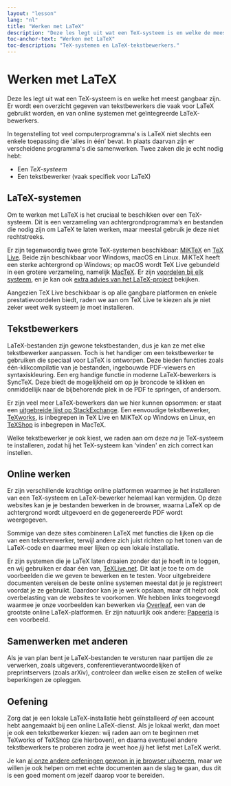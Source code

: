 ```yaml
---
layout: "lesson"
lang: "nl"
title: "Werken met LaTeX"
description: "Deze les legt uit wat een TeX-systeem is en welke de meest gangbare zijn. Er wordt een overzicht gegeven van tekstbewerkers die vaak met LaTeX gebruikt worden, en van online systemen met geïntegreerde LaTeX-bewerkers."
toc-anchor-text: "Werken met LaTeX"
toc-description: "TeX-systemen en LaTeX-tekstbewerkers."
---
```


# Werken met LaTeX

<span
  class="summary">Deze les legt uit wat een TeX-systeem is en welke het meest gangbaar zijn. Er wordt een overzicht gegeven van tekstbewerkers die vaak voor LaTeX gebruikt worden, en van online systemen met geïntegreerde LaTeX-bewerkers.</span>

In tegenstelling tot veel computerprogramma's is LaTeX niet slechts een enkele toepassing die ‘alles in één’ bevat. 
In plaats daarvan zijn er verscheidene programma's die samenwerken.
Twee zaken die je echt nodig hebt:

- Een _TeX-systeem_
- Een tekstbewerker (vaak specifiek voor LaTeX)

## LaTeX-systemen

Om te werken met LaTeX is het cruciaal te beschikken over een TeX-systeem. 
Dit is een verzameling van achtergrondprogramma’s en bestanden die nodig zijn om LaTeX te laten werken, maar meestal gebruik je deze niet rechtstreeks.

Er zijn tegenwoordig twee grote TeX-systemen beschikbaar:
[MiKTeX](https://miktex.org/) en [TeX Live](https://tug.org/texlive). 
Beide zijn beschikbaar voor Windows, macOS en Linux.
MiKTeX heeft een sterke achtergrond op Windows;
op macOS wordt TeX Live gebundeld in een grotere verzameling, namelijk [MacTeX](http://www.tug.org/mactex/).
Er zijn [voordelen bij elk systeem](https://tex.stackexchange.com/questions/20036), en je kan ook [extra advies van het LaTeX-project](https://www.latex-project.org/get/) bekijken.

Aangezien TeX Live beschikbaar is op alle gangbare platformen en enkele prestatievoordelen biedt, raden we aan om TeX Live te kiezen als je niet zeker weet welk systeem je moet installeren.

## Tekstbewerkers

LaTeX-bestanden zijn gewone tekstbestanden, dus je kan ze met elke tekstbewerker aanpassen.
Toch is het handiger om een tekstbewerker te gebruiken die speciaal voor LaTeX is ontworpen. 
Deze bieden functies zoals één-klikcompilatie van je bestanden, ingebouwde PDF-viewers en syntaxiskleuring. 
Een erg handige functie in moderne LaTeX-bewerkers is SyncTeX.
Deze biedt de mogelijkheid om op je broncode te klikken en onmiddellijk naar de bijbehorende plek in de PDF te springen, of andersom.

Er zijn veel meer LaTeX-bewerkers dan we hier kunnen opsommen: er staat een [uitgebreide lijst op StackExchange](https://tex.stackexchange.com/questions/339/latex-editors-ides).
Een eenvoudige tekstbewerker, [TeXworks](https://tug.org/texworks), is inbegrepen in TeX Live en MiKTeX op Windows en Linux, en [TeXShop](https://pages.uoregon.edu/koch/texshop/) is inbegrepen in MacTeX.

<p 
  class="hint">Welke tekstbewerker je ook kiest, we raden aan om deze <i>na</i> je TeX-systeem te installeren, zodat hij het TeX-systeem kan 'vinden' en zich correct kan instellen.</p>

## Online werken

Er zijn verschillende krachtige online platformen waarmee je het installeren van een TeX-systeem en LaTeX-bewerker helemaal kan vermijden. 
Op deze websites kan je je bestanden bewerken in de browser, waarna LaTeX op de achtergrond wordt uitgevoerd en de gegenereerde PDF wordt weergegeven.

Sommige van deze sites combineren LaTeX met functies die lijken op die van een tekstverwerker, terwijl andere zich juist richten op het tonen van de LaTeX-code en daarmee meer lijken op een lokale installatie.

Er zijn systemen die je LaTeX laten draaien zonder dat je hoeft in te loggen, en wij gebruiken er daar één van, [TeXLive.net](https://texlive.net).
Dit laat je toe te om de voorbeelden die we geven te bewerken en te testen. 
Voor uitgebreidere documenten vereisen de beste online systemen meestal dat je je registreert voordat je ze gebruikt. 
Daardoor kan je je werk opslaan, maar dit helpt ook overbelasting van de websites te voorkomen. 
We hebben links toegevoegd waarmee je onze voorbeelden kan bewerken via [Overleaf](https://www.overleaf.com), een van de grootste online LaTeX-platformen. 
Er zijn natuurlijk ook andere: [Papeeria](https://papeeria.com/) is een voorbeeld.

## Samenwerken met anderen

Als je van plan bent je LaTeX-bestanden te versturen naar partijen die ze verwerken, zoals uitgevers, conferentieverantwoordelijken of preprintservers
(zoals arXiv), controleer dan welke eisen ze stellen of welke beperkingen ze opleggen.

## Oefening

Zorg dat je een lokale LaTeX-installatie hebt geïnstalleerd _of_ een account hebt aangemaakt bij een online LaTeX-dienst. 
Als je lokaal werkt, dan moet je ook een tekstbewerker kiezen: 
wij raden aan om te beginnen met TeXworks of TeXShop (zie hierboven), en daarna eventueel andere tekstbewerkers te proberen zodra je weet hoe _jij_ het liefst met LaTeX werkt.

Je kan [al onze andere oefeningen gewoon in je browser uitvoeren](help.md), maar we willen je ook helpen om met echte documenten aan de slag te gaan, dus dit is een goed moment om jezelf daarop voor te bereiden.
